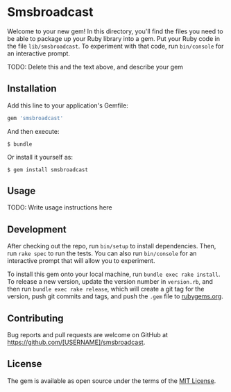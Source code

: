 # Smsbroadcast

Welcome to your new gem! In this directory, you'll find the files you need to be able to package up your Ruby library into a gem. Put your Ruby code in the file `lib/smsbroadcast`. To experiment with that code, run `bin/console` for an interactive prompt.

TODO: Delete this and the text above, and describe your gem

## Installation

Add this line to your application's Gemfile:

```ruby
gem 'smsbroadcast'
```

And then execute:

    $ bundle

Or install it yourself as:

    $ gem install smsbroadcast

## Usage

TODO: Write usage instructions here

## Development

After checking out the repo, run `bin/setup` to install dependencies. Then, run `rake spec` to run the tests. You can also run `bin/console` for an interactive prompt that will allow you to experiment.

To install this gem onto your local machine, run `bundle exec rake install`. To release a new version, update the version number in `version.rb`, and then run `bundle exec rake release`, which will create a git tag for the version, push git commits and tags, and push the `.gem` file to [rubygems.org](https://rubygems.org).

## Contributing

Bug reports and pull requests are welcome on GitHub at https://github.com/[USERNAME]/smsbroadcast.


## License

The gem is available as open source under the terms of the [MIT License](http://opensource.org/licenses/MIT).

